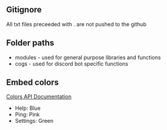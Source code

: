 ## Gitignore

All txt files preceeded with . are not pushed to the github

## Folder paths

-   modules - used for general purpose libraries and functions
-   cogs - used for discord bot specific functions

## Embed colors

[Colors API Documentation](https://discordpy.readthedocs.io/en/latest/api.html?highlight=colour#discord.Colour)

-   Help: Blue
-   Ping: Pink
-   Settings: Green
